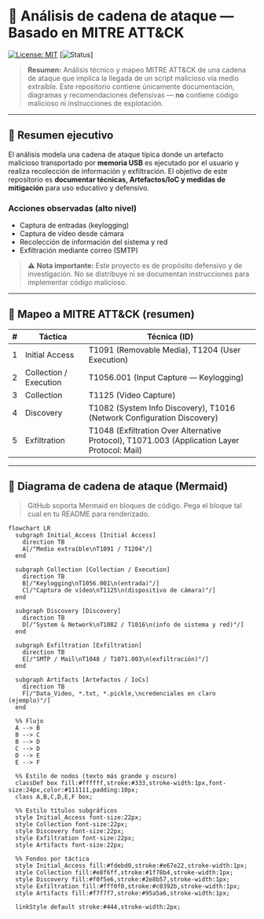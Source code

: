 # 🧩 Análisis de cadena de ataque — Basado en MITRE ATT&CK

[![License: MIT](https://img.shields.io/badge/License-MIT-blue.svg)](LICENSE)
[![Status](https://img.shields.io/badge/Status-Analysis-orange.svg)]

> **Resumen:** Análisis técnico y mapeo MITRE ATT&CK de una cadena de ataque que implica la llegada de un script malicioso vía medio extraíble. Este repositorio contiene únicamente documentación, diagramas y recomendaciones defensivas — **no** contiene código malicioso ni instrucciones de explotación.

---

## 📘 Resumen ejecutivo
El análisis modela una cadena de ataque típica donde un artefacto malicioso transportado por **memoria USB** es ejecutado por el usuario y realiza recolección de información y exfiltración. El objetivo de este repositorio es **documentar técnicas, Artefactos/IoC y medidas de mitigación** para uso educativo y defensivo.

### Acciones observadas (alto nivel)
- Captura de entradas (keylogging)
- Captura de vídeo desde cámara
- Recolección de información del sistema y red
- Exfiltración mediante correo (SMTP)

> ⚠️ **Nota importante:** Este proyecto es de propósito defensivo y de investigación. No se distribuye ni se documentan instrucciones para implementar código malicioso.

---

## 🎯 Mapeo a MITRE ATT&CK (resumen)
| # | Táctica | Técnica (ID) |
|---|---------|--------------|
| 1 | Initial Access | T1091 (Removable Media), T1204 (User Execution) |
| 2 | Collection / Execution | T1056.001 (Input Capture — Keylogging) |
| 3 | Collection | T1125 (Video Capture) |
| 4 | Discovery | T1082 (System Info Discovery), T1016 (Network Configuration Discovery) |
| 5 | Exfiltration | T1048 (Exfiltration Over Alternative Protocol), T1071.003 (Application Layer Protocol: Mail) |

---

## 🧠 Diagrama de cadena de ataque (Mermaid)
> GitHub soporta Mermaid en bloques de código. Pega el bloque tal cual en tu README para renderizado.

```mermaid
flowchart LR
  subgraph Initial_Access [Initial Access]
    direction TB
    A[/"Medio extraíble\nT1091 / T1204"/]
  end

  subgraph Collection [Collection / Execution]
    direction TB
    B[/"Keylogging\nT1056.001\n(entrada)"/]
    C[/"Captura de vídeo\nT1125\n(dispositivo de cámara)"/]
  end

  subgraph Discovery [Discovery]
    direction TB
    D[/"System & Network\nT1082 / T1016\n(info de sistema y red)"/]
  end

  subgraph Exfiltration [Exfiltration]
    direction TB
    E[/"SMTP / Mail\nT1048 / T1071.003\n(exfiltración)"/]
  end

  subgraph Artifacts [Artefactos / IoCs]
    direction TB
    F[/"Data_Video, *.txt, *.pickle,\ncredenciales en claro (ejemplo)"/]
  end

  %% Flujo
  A --> B
  B --> C
  B --> D
  C --> D
  D --> E
  E --> F

  %% Estilo de nodos (texto más grande y oscuro)
  classDef box fill:#ffffff,stroke:#333,stroke-width:1px,font-size:24px,color:#111111,padding:10px;
  class A,B,C,D,E,F box;

  %% Estilo títulos subgráficos
  style Initial_Access font-size:22px;
  style Collection font-size:22px;
  style Discovery font-size:22px;
  style Exfiltration font-size:22px;
  style Artifacts font-size:22px;

  %% Fondos por táctica
  style Initial_Access fill:#fdebd0,stroke:#e67e22,stroke-width:1px;
  style Collection fill:#e8f6ff,stroke:#1f78b4,stroke-width:1px;
  style Discovery fill:#f0f5e6,stroke:#2e8b57,stroke-width:1px;
  style Exfiltration fill:#fff0f0,stroke:#c0392b,stroke-width:1px;
  style Artifacts fill:#f7f7f7,stroke:#95a5a6,stroke-width:1px;

  linkStyle default stroke:#444,stroke-width:2px;

